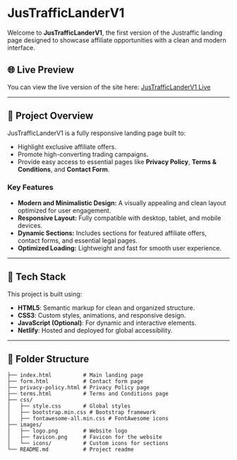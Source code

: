 # JusTrafficLanderV1

Welcome to **JusTrafficLanderV1**, the first version of the Justraffic landing page designed to showcase affiliate opportunities with a clean and modern interface.

## 🌐 Live Preview

You can view the live version of the site here: [JusTrafficLanderV1 Live](https://lucent-fairy-9f0236.netlify.app/)

---

## 📄 Project Overview

JusTrafficLanderV1 is a fully responsive landing page built to:

- Highlight exclusive affiliate offers.
- Promote high-converting trading campaigns.
- Provide easy access to essential pages like **Privacy Policy**, **Terms & Conditions**, and **Contact Form**.

### Key Features

- **Modern and Minimalistic Design:** A visually appealing and clean layout optimized for user engagement.
- **Responsive Layout:** Fully compatible with desktop, tablet, and mobile devices.
- **Dynamic Sections:** Includes sections for featured affiliate offers, contact forms, and essential legal pages.
- **Optimized Loading:** Lightweight and fast for smooth user experience.

---

## 🔧 Tech Stack

This project is built using:

- **HTML5**: Semantic markup for clean and organized structure.
- **CSS3**: Custom styles, animations, and responsive design.
- **JavaScript (Optional)**: For dynamic and interactive elements.
- **Netlify**: Hosted and deployed for global accessibility.

---

## 📂 Folder Structure

```plaintext
├── index.html          # Main landing page
├── form.html           # Contact form page
├── privacy-policy.html # Privacy Policy page
├── terms.html          # Terms and Conditions page
├── css/
│   ├── style.css       # Global styles
│   ├── bootstrap.min.css # Bootstrap framework
│   ├── fontawesome-all.min.css # FontAwesome icons
├── images/
│   ├── logo.png        # Website logo
│   ├── favicon.png     # Favicon for the website
│   └── icons/          # Custom icons for sections
└── README.md           # Project readme
